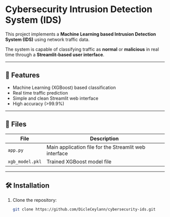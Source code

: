 # Cybersecurity Intrusion Detection System (IDS)

This project implements a **Machine Learning based Intrusion Detection System (IDS)** using network traffic data.

The system is capable of classifying traffic as **normal** or **malicious** in real time through a **Streamlit-based user interface**.

---

## 🚀 Features

- Machine Learning (XGBoost) based classification
- Real time traffic prediction
- Simple and clean Streamlit web interface
- High accuracy (>99.9%)

---

## 📁 Files

| File | Description |
|------|-------------|
| `app.py` | Main application file for the Streamlit web interface |
| `xgb_model.pkl` | Trained XGBoost model file |

---

## 🛠️ Installation

1. Clone the repository:
   ```bash
   git clone https://github.com/DicleCeylann/cybersecurity-ids.git
